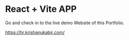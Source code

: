 # React + Vite APP

Go and check in to the live demo Website of this Portfolio. 

https://hr.krishanukabir.com/ 

